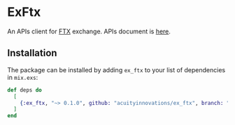 # ExFtx

An APIs client for [FTX](https://ftx.com/) exchange. APIs document is [here](https://docs.ftx.com/).

## Installation

The package can be installed by adding `ex_ftx` to your list of dependencies in `mix.exs`:

```elixir
def deps do
  [
    {:ex_ftx, "~> 0.1.0", github: "acuityinnovations/ex_ftx", branch: "main"},
  ]
end
```
